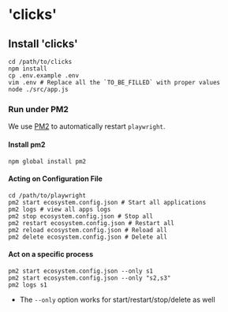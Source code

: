 # 'clicks'

## Install 'clicks'

```shell
cd /path/to/clicks
npm install
cp .env.example .env
vim .env # Replace all the `TO_BE_FILLED` with proper values
node ./src/app.js
```

### Run under PM2

We use [PM2](https://pm2.keymetrics.io/docs/usage/quick-start/) to automatically restart `playwright`.

#### Install pm2

```shell
npm global install pm2
```

#### Acting on Configuration File

```shell
cd /path/to/playwright
pm2 start ecosystem.config.json # Start all applications
pm2 logs # view all apps logs
pm2 stop ecosystem.config.json # Stop all
pm2 restart ecosystem.config.json # Restart all
pm2 reload ecosystem.config.json # Reload all
pm2 delete ecosystem.config.json # Delete all
```

#### Act on a specific process

```shell
pm2 start ecosystem.config.json --only s1
pm2 start ecosystem.config.json --only "s2,s3"
pm2 logs s1
```

- The `--only` option works for start/restart/stop/delete as well
